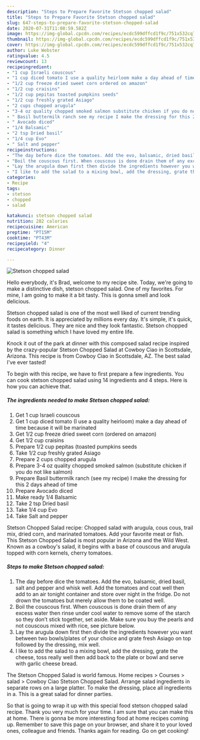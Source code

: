 ```yaml
---
description: "Steps to Prepare Favorite Stetson chopped salad"
title: "Steps to Prepare Favorite Stetson chopped salad"
slug: 647-steps-to-prepare-favorite-stetson-chopped-salad
date: 2020-07-31T11:08:59.582Z
image: https://img-global.cpcdn.com/recipes/ecdc599dffcd1f9c/751x532cq70/stetson-chopped-salad-recipe-main-photo.jpg
thumbnail: https://img-global.cpcdn.com/recipes/ecdc599dffcd1f9c/751x532cq70/stetson-chopped-salad-recipe-main-photo.jpg
cover: https://img-global.cpcdn.com/recipes/ecdc599dffcd1f9c/751x532cq70/stetson-chopped-salad-recipe-main-photo.jpg
author: Luke Webster
ratingvalue: 4.5
reviewcount: 13
recipeingredient:
- "1 cup Israeli couscous"
- "1 cup diced tomato I use a quality heirloom make a day ahead of time because it will be marinated"
- "1/2 cup freeze dried sweet corn ordered on amazon"
- "1/2 cup craisins"
- "1/2 cup pepitas toasted pumpkins seeds"
- "1/2 cup freshly grated Asiago"
- "2 cups chopped arugula"
- "3-4 oz quality chopped smoked salmon substitute chicken if you do not like salmon"
- " Basil buttermilk ranch see my recipe I make the dressing for this 2 days ahead of time"
- " Avocado diced"
- "1/4 Balsamic"
- "2 tsp Dried basil"
- "1/4 cup Evo"
- " Salt and pepper"
recipeinstructions:
- "The day before dice the tomatoes. Add the evo, balsamic, dried basil, salt and pepper and whisk well. Add the tomatoes and coat well then add to an air tonight container and store over night in the fridge. Do not drown the tomatoes but merely allow them to be coated well."
- "Boil the couscous first. When couscous is done drain them of any excess water then rinse under cool water to remove some of the starch so they don’t stick together, set aside. Make sure you buy the pearls and not couscous mixed with rice, see picture below."
- "Lay the arugula down first then divide the ingredients however you want between two bowls/plates of your choice and grate fresh Asiago on top followed by the dressing, mix well."
- "I like to add the salad to a mixing bowl, add the dressing, grate the cheese, toss really well then add back to the plate or bowl and serve with garlic cheese bread."
categories:
- Recipe
tags:
- stetson
- chopped
- salad

katakunci: stetson chopped salad 
nutrition: 282 calories
recipecuisine: American
preptime: "PT15M"
cooktime: "PT43M"
recipeyield: "4"
recipecategory: Dinner

---
```



![Stetson chopped salad](https://img-global.cpcdn.com/recipes/ecdc599dffcd1f9c/751x532cq70/stetson-chopped-salad-recipe-main-photo.jpg)

Hello everybody, it's Brad, welcome to my recipe site. Today, we're going to make a distinctive dish, stetson chopped salad. One of my favorites. For mine, I am going to make it a bit tasty. This is gonna smell and look delicious.

Stetson chopped salad is one of the most well liked of current trending foods on earth. It is appreciated by millions every day. It's simple, it's quick, it tastes delicious. They are nice and they look fantastic. Stetson chopped salad is something which I have loved my entire life.

Knock it out of the park at dinner with this composed salad recipe inspired by the crazy-popular Stetson Chopped Salad at Cowboy Ciao in Scottsdale, Arizona. This recipe is from Cowboy Ciao in Scottsdale, AZ. The best salad I&#39;ve ever tasted!


To begin with this recipe, we have to first prepare a few ingredients. You can cook stetson chopped salad using 14 ingredients and 4 steps. Here is how you can achieve that.

<!--inarticleads1-->

##### The ingredients needed to make Stetson chopped salad:

1. Get 1 cup Israeli couscous
1. Get 1 cup diced tomato (I use a quality heirloom) make a day ahead of time because it will be marinated
1. Get 1/2 cup freeze dried sweet corn (ordered on amazon)
1. Get 1/2 cup craisins
1. Prepare 1/2 cup pepitas (toasted pumpkins seeds
1. Take 1/2 cup freshly grated Asiago
1. Prepare 2 cups chopped arugula
1. Prepare 3-4 oz quality chopped smoked salmon (substitute chicken if you do not like salmon)
1. Prepare  Basil buttermilk ranch (see my recipe) I make the dressing for this 2 days ahead of time
1. Prepare  Avocado diced
1. Make ready 1/4 Balsamic
1. Take 2 tsp Dried basil
1. Take 1/4 cup Evo
1. Take  Salt and pepper


Stetson Chopped Salad recipe: Chopped salad with arugula, cous cous, trail mix, dried corn, and marinated tomatoes. Add your favorite meat or fish. This Stetson Chopped Salad is most popular in Arizona and the Wild West. Known as a cowboy&#39;s salad, it begins with a base of couscous and arugula topped with corn kernels, cherry tomatoes. 

<!--inarticleads2-->

##### Steps to make Stetson chopped salad:

1. The day before dice the tomatoes. Add the evo, balsamic, dried basil, salt and pepper and whisk well. Add the tomatoes and coat well then add to an air tonight container and store over night in the fridge. Do not drown the tomatoes but merely allow them to be coated well.
1. Boil the couscous first. When couscous is done drain them of any excess water then rinse under cool water to remove some of the starch so they don’t stick together, set aside. Make sure you buy the pearls and not couscous mixed with rice, see picture below.
1. Lay the arugula down first then divide the ingredients however you want between two bowls/plates of your choice and grate fresh Asiago on top followed by the dressing, mix well.
1. I like to add the salad to a mixing bowl, add the dressing, grate the cheese, toss really well then add back to the plate or bowl and serve with garlic cheese bread.


The Stetson Chopped Salad is world famous. Home recipes &gt; Courses &gt; salad &gt; Cowboy Ciao Stetson Chopped Salad. Arrange salad ingredients in separate rows on a large platter. To make the dressing, place all ingredients in a. This is a great salad for dinner parties. 

So that is going to wrap it up with this special food stetson chopped salad recipe. Thank you very much for your time. I am sure that you can make this at home. There is gonna be more interesting food at home recipes coming up. Remember to save this page on your browser, and share it to your loved ones, colleague and friends. Thanks again for reading. Go on get cooking!
